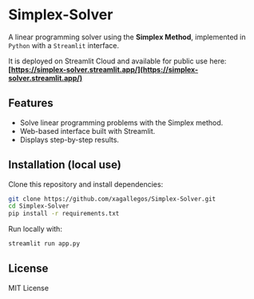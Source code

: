 # Simplex-Solver 

A linear programming solver using the **Simplex Method**, implemented in ```Python``` with a ```Streamlit``` interface.  


It is deployed on Streamlit Cloud and available for public use here: **[https://simplex-solver.streamlit.app/](https://simplex-solver.streamlit.app/)**



## Features
- Solve linear programming problems with the Simplex method.  
- Web-based interface built with Streamlit.  
- Displays step-by-step results.  


## Installation (local use)

Clone this repository and install dependencies:

```bash
git clone https://github.com/xagallegos/Simplex-Solver.git
cd Simplex-Solver
pip install -r requirements.txt
```

Run locally with:

```bash
streamlit run app.py
```

## License
MIT License
